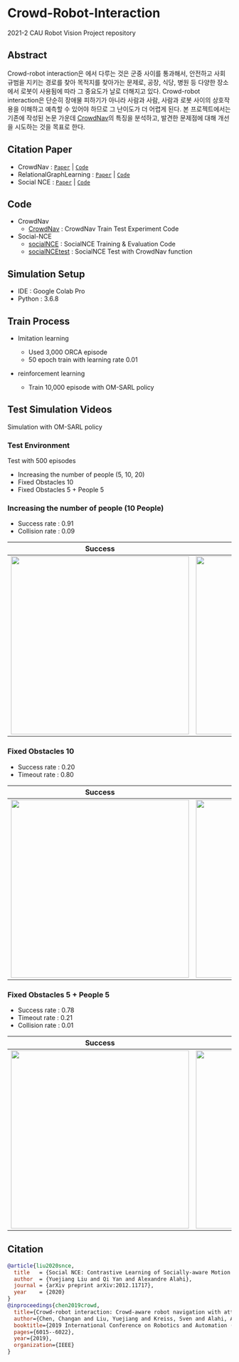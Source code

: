 # Crowd-Robot-Interaction
2021-2 CAU Robot Vision Project repository

## Abstract
Crowd-robot interaction은 에서 다루는 것은 군중 사이를 통과해서, 안전하고 사회 규범을 지키는 경로를 찾아 목적지를 찾아가는 문제로, 공장, 식당, 병원 등 다양한 장소에서 로봇이 사용됨에 따라 그 중요도가 날로 더해지고 있다. 
Crowd-robot interaction은 단순히 장애물 피하기가 아니라  사람과 사람, 사람과 로봇 사이의 상호작용을 이해하고 예측할 수 있어야 하므로 그 난이도가 더 어렵게 된다. 
본 프로젝트에서는 기존에 작성된 논문 가운데 [CrowdNav](https://arxiv.org/abs/1809.08835)의 특징을 분석하고, 발견한 문제점에 대해 개선을 시도하는 것을 목표로 한다.

## Citation Paper
- CrowdNav : [`Paper`](https://arxiv.org/abs/1809.08835) | [`Code`](https://github.com/vita-epfl/CrowdNav)
- RelationalGraphLearning : [`Paper`](https://arxiv.org/abs/1909.13165) | [`Code`](https://github.com/ChanganVR/RelationalGraphLearning)
- Social NCE : [`Paper`](https://arxiv.org/abs/2012.11717) | [`Code`](https://github.com/vita-epfl/social-nce)

## Code
- CrowdNav
  - [CrowdNav](crowd_nav.ipynb) : CrowdNav Train Test Experiment Code
- Social-NCE
  - [socialNCE](socialNCE_styoo.ipynb) : SocialNCE Training & Evaluation Code
  - [socialNCEtest](SocialNCEtest.ipynb) : SocialNCE Test with CrowdNav function

## Simulation Setup
- IDE : Google Colab Pro
- Python : 3.6.8

## Train Process
- Imitation learning
  - Used 3,000 ORCA episode
  - 50 epoch train with learning rate 0.01

- reinforcement learning
  - Train 10,000 episode with OM-SARL policy


## Test Simulation Videos
Simulation with OM-SARL policy

### Test Environment
Test with 500 episodes
- Increasing the number of people (5, 10, 20)
- Fixed Obstacles 10
- Fixed Obstacles 5 + People 5

### Increasing the number of people (10 People)
- Success rate : 0.91
- Collision rate : 0.09

Success             | Collision
:-------------------------:|:-------------------------:
<img src="https://user-images.githubusercontent.com/39907669/146884422-ff853693-884d-416b-9fca-9de94fd61529.gif" width= "400"/>|<img src="https://user-images.githubusercontent.com/39907669/146884686-f545b23b-f2c4-4947-87fb-9e4d9607a9de.gif" width= "400"/>

### Fixed Obstacles 10
- Success rate : 0.20
- Timeout rate : 0.80

Success             | Timeout
:-------------------------:|:-------------------------:
<img src="https://user-images.githubusercontent.com/39907669/146885125-6cc02267-42c0-4d1d-8b40-02b2da210c00.gif" width= "400"/>|<img src="https://user-images.githubusercontent.com/39907669/146885006-64f53577-ecf7-4c00-a04c-a5e96521eee3.gif" width= "400"/>

### Fixed Obstacles 5 + People 5
- Success rate : 0.78
- Timeout rate : 0.21
- Collision rate : 0.01

Success             | Timeout
:-------------------------:|:-------------------------:
<img src="https://user-images.githubusercontent.com/39907669/146885731-e8b2d7f3-cc23-46b7-8d57-c3b4979d186f.gif" width= "400"/>|<img src="https://user-images.githubusercontent.com/39907669/146885845-ff621ce5-d102-47f7-a18e-e9c5ddd14071.gif" width= "400"/>

## Citation
```bibtex
@article{liu2020snce,
  title   = {Social NCE: Contrastive Learning of Socially-aware Motion Representations},
  author  = {Yuejiang Liu and Qi Yan and Alexandre Alahi},
  journal = {arXiv preprint arXiv:2012.11717},
  year    = {2020}
}
@inproceedings{chen2019crowd,
  title={Crowd-robot interaction: Crowd-aware robot navigation with attention-based deep reinforcement learning},
  author={Chen, Changan and Liu, Yuejiang and Kreiss, Sven and Alahi, Alexandre},
  booktitle={2019 International Conference on Robotics and Automation (ICRA)},
  pages={6015--6022},
  year={2019},
  organization={IEEE}
}
```
